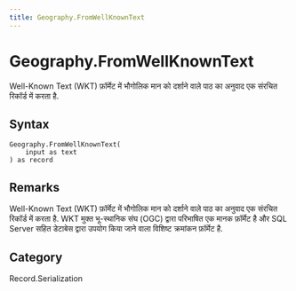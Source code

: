 ```yaml
---
title: Geography.FromWellKnownText
---
```


# Geography.FromWellKnownText


Well-Known Text (WKT) फ़ॉर्मेट में भौगोलिक मान को दर्शाने वाले पाठ का अनुवाद एक संरचित रिकॉर्ड में करता है.


## Syntax

```powerquery
Geography.FromWellKnownText(
    input as text
) as record
```


## Remarks

Well-Known Text (WKT) फ़ॉर्मेट में भौगोलिक मान को दर्शाने वाले पाठ का अनुवाद एक संरचित रिकॉर्ड में करता है. WKT मुक्त भू-स्थानिक संघ (OGC) द्वारा परिभाषित एक मानक फ़ॉर्मेट है और SQL Server सहित डेटाबेस द्वारा उपयोग किया जाने वाला विशिष्ट क्रमांकन फ़ॉर्मेट है.



## Category
Record.Serialization
